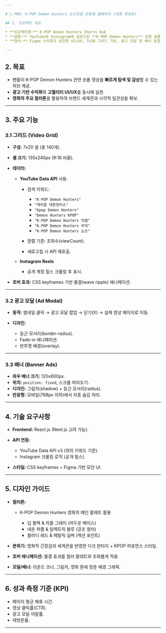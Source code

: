 ```yaml
---

# 📄 PRD: K-POP Demon Hunters 쇼츠모음 반응형 웹페이지 (최종 확정본)

## 1. 프로젝트 개요

* **프로젝트명:** K-POP Demon Hunters Shorts Hub
* **설명:** YouTube와 Instagram에 업로드된 **K-POP Demon Hunters** 관련 숏폼 콘텐츠를 모아 반응형으로 표시하는 웹페이지.
* **형식:** Figma 스타일의 모던한 UI/UX, 7x20 그리드 기반, 광고 모달 및 배너 포함.

---
```


## 2. 목표

* 팬들이 K-POP Demon Hunters 관련 숏폼 영상을 **빠르게 탐색 및 감상**할 수 있는 허브 제공.
* **광고 기반 수익화**와 **고퀄리티 UI/UX**를 동시에 실현.
* **영화의 주요 컬러톤**을 활용하여 브랜드 세계관과 시각적 일관성을 확보.

---

## 3. 주요 기능

### 3.1 그리드 (Video Grid)

* **구성:** 7x20 셀 (총 140개).

* **셀 크기:** 135x240px (9:16 비율).

* **데이터:**

  * **YouTube Data API** 사용.

    * 검색 키워드:

      * `"K-POP Demon Hunters"`
      * `"케이팝 데몬헌터스"`
      * `"Kpop Demon Hunters"`
      * `"Demon Hunters KPOP"`
      * `"K-POP Demon Hunters 직캠"`
      * `"K-POP Demon Hunters 무대"`
      * `"K-POP Demon Hunters 쇼츠"`
    * 정렬 기준: 조회수(viewCount).
    * 새로고침 시 API 재호출.
  * **Instagram Reels**

    * 공개 계정 릴스 크롤링 후 표시.

* **호버 효과:** CSS keyframes 기반 물결(wave ripple) 애니메이션.

---

### 3.2 광고 모달 (Ad Modal)

* **동작:** 썸네일 클릭 → 광고 모달 팝업 → 닫기(X) → 실제 영상 페이지로 이동.
* **디자인:**

  * 둥근 모서리(border-radius).
  * Fade-in 애니메이션.
  * 반투명 배경(overlay).

---

### 3.3 배너 (Banner Ads)

* **좌우 배너 크기:** 120x600px.
* **위치:** `position: fixed`, 스크롤 따라오기.
* **디자인:** 그림자(shadow) + 둥근 모서리(radius).
* **반응형:** 모바일(768px 이하)에서 자동 숨김 처리.

---

## 4. 기술 요구사항

* **Frontend:** React.js (Next.js 고려 가능).
* **API 연동:**

  * YouTube Data API v3 (위의 키워드 기준).
  * Instagram 크롤링 로직 (공개 릴스).
* **스타일:** CSS keyframes + Figma 기반 모던 UI.

---

## 5. 디자인 가이드

* **컬러톤:**

  * K-POP Demon Hunters 영화의 메인 팔레트 활용

    * 딥 블랙 & 차콜 그레이 (어두운 베이스)
    * 네온 퍼플 & 일렉트릭 블루 (강조 컬러)
    * 블러디 레드 & 메탈릭 실버 (액션 포인트)
* **분위기:** 영화적 긴장감과 세계관을 반영한 다크 판타지 + KPOP 퍼포먼스 스타일.
* **호버 애니메이션:** 물결 효과를 컬러 팔레트와 조화롭게 적용.
* **모달/배너:** 라운드 코너, 그림자, 영화 톤에 맞춘 배경 그래픽.

---

## 6. 성과 측정 기준 (KPI)

* 페이지 평균 체류 시간.
* 영상 클릭률(CTR).
* 광고 모달 이탈률.
* 재방문율.

---
